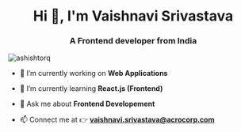 <h1 align="center">Hi 👋, I'm Vaishnavi Srivastava</h1>
<h3 align="center">A Frontend developer from India</h3>

 <p align="left"> <img src="https://komarev.com/ghpvc/?username=ashishtorq&label=Profile%20views&color=0e75b6&style=flat" alt="ashishtorq" /> </p>



- 🔭 I’m currently working on **Web Applications**

- 🌱 I’m currently learning **React.js (Frontend)**

<!-- - 👯 I’m looking to collaborate on [FitFusion](https://wondrous-profiterole-ec81d2.netlify.app/)-->

- 💬 Ask me about **Frontend Developement**

- 📫 Connect me at 👉 **vaishnavi.srivastava@acrocorp.com**
